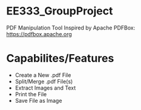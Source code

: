 # EE333_GroupProject
PDF Manipulation Tool 
Inspired by Apache PDFBox: https://pdfbox.apache.org

# Capabilites/Features
 - Create a New .pdf File
 - Split/Merge .pdf File(s)
 - Extract Images and Text
 - Print the File
 - Save File as Image
